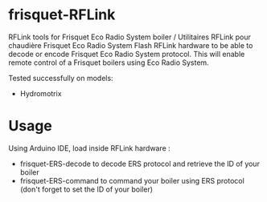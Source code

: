 # frisquet-RFLink

RFLink tools for Frisquet Eco Radio System boiler / Utilitaires RFLink pour chaudière Frisquet Eco Radio System
Flash RFLink hardware to be able to decode or encode Frisquet Eco Radio System protocol. This will enable remote control of a Frisquet boilers using Eco Radio System.

Tested successfully on models:
- Hydromotrix

# Usage

Using Arduino IDE, load inside RFLink hardware :
- frisquet-ERS-decode to decode ERS protocol and retrieve the ID of your boiler
- frisquet-ERS-command to command your boiler using ERS protocol (don't forget to set the ID of your boiler)
